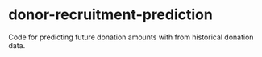 # donor-recruitment-prediction
Code for predicting future donation amounts with from historical donation data.
